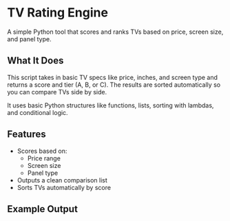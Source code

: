 # TV Rating Engine

A simple Python tool that scores and ranks TVs based on price, screen size, and panel type.

## What It Does

This script takes in basic TV specs like price, inches, and screen type and returns a score and tier (A, B, or C). The results are sorted automatically so you can compare TVs side by side.

It uses basic Python structures like functions, lists, sorting with lambdas, and conditional logic.

## Features

- Scores based on:
  - Price range
  - Screen size
  - Panel type
- Outputs a clean comparison list
- Sorts TVs automatically by score

## Example Output
